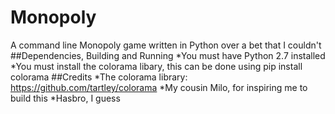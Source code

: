 # Monopoly
A command line Monopoly game written in Python over a bet that I couldn't
##Dependencies, Building and Running
*You must have Python 2.7 installed 
*You must install the colorama libary, this can be done using pip install colorama
##Credits
*The colorama library: https://github.com/tartley/colorama
*My cousin Milo, for inspiring me to build this
*Hasbro, I guess

